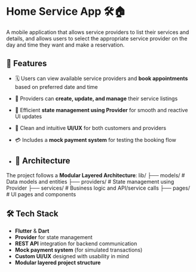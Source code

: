 # Home Service App 🛠️🏠
A mobile application that allows service providers to list their services and details, and allows users to select the appropriate service provider on the day and time they want and make a reservation.

## 🌟 Features

- 🗓️ Users can view available service providers and **book appointments** based on preferred date and time  
- 🧾 Providers can **create, update, and manage** their service listings  
- 🧠 Efficient **state management using Provider** for smooth and reactive UI updates  
- 🎨 Clean and intuitive **UI/UX** for both customers and providers  
- 💳 Includes a **mock payment system** for testing the booking flow

- ## 🧠 Architecture

The project follows a **Modular Layered Architecture**:
lib/
├── models/ # Data models and entities
├── providers/ # State management using Provider
├── services/ # Business logic and API/service calls
├── pages/ # UI pages and components

## 🛠️ Tech Stack

- **Flutter** & **Dart**
- **Provider** for state management
- **REST API** integration for backend communication
- **Mock payment system** (for simulated transactions)
- **Custom UI/UX** designed with usability in mind
- **Modular layered project structure**
